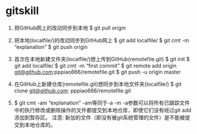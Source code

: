 # gitskill
1. 把GitHub网上的改动同步到本地
$ git pull origin

2. 把本地(localfile/)的改动同步到GitHub网上
$ git add localfile/
$ git cmt -m “explanation”
$ git push origin

3. 首次在本地新建文件夹(localfile/)想上传到GitHub(remotefile.git)
$ git init
$ git add localfile/
$ git cmt -m “first commit”
$ git remote add origin git@github.com:pppiao666/remotefile.git
$ git push -u origin master

4. 在GitHub上新建仓库(remotefile.git)想同步到本地文件夹(localfile/)
$ git clone git@github.com: pppiao666/remotefile.git

5. $ git cmt -am “explanation” 
-am等同于-a -m
-a参数可以将所有已跟踪文件中的执行修改或删除操作的文件都提交到本地仓库，即使它们没有经过git add添加到暂存区。
注意: 新加的文件（即没有被git系统管理的文件）是不能被提交到本地仓库的。
